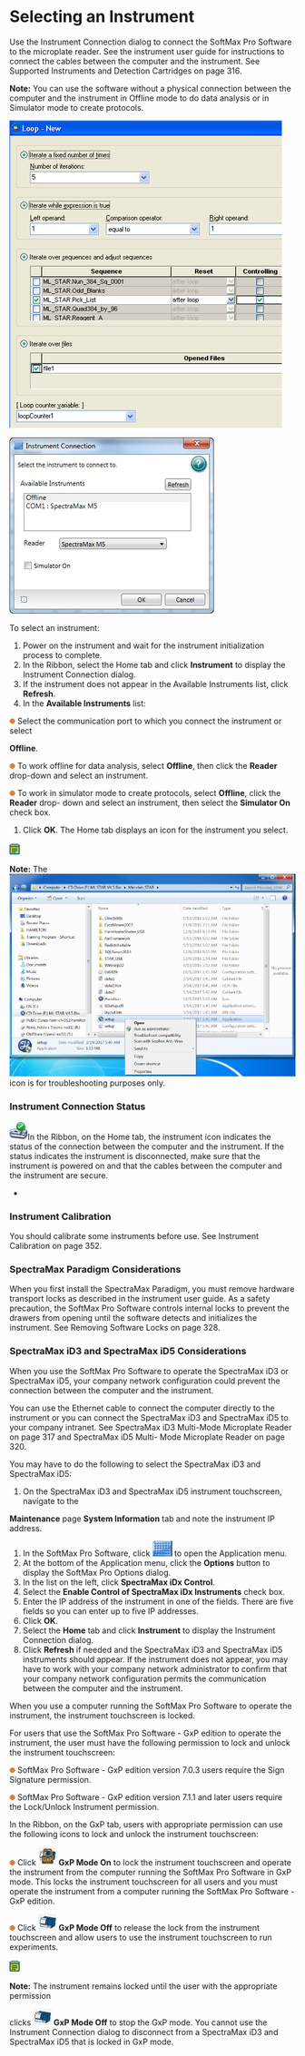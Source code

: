 # Selecting an Instrument

Use the Instrument Connection dialog to connect the SoftMax Pro Software to the microplate reader. See the instrument user guide for instructions to connect the cables between the computer and the instrument. See Supported Instruments and Detection Cartridges on page 316.

**Note:** You can use the software without a physical connection between the computer and the instrument in Offline mode to do data analysis or in Simulator mode to create protocols.

![](<../../../.gitbook/assets/0 (1) (1).png>)

![](<../../../.gitbook/assets/1 (2) (1).jpeg>)

To select an instrument:

1. Power on the instrument and wait for the instrument initialization process to complete.
2. In the Ribbon, select the Home tab and click **Instrument** to display the Instrument Connection dialog.
3. If the instrument does not appear in the Available Instruments list, click **Refresh**.
4. In the **Available Instruments** list:

![](<../../../.gitbook/assets/2 (22).png>) Select the communication port to which you connect the instrument or select

**Offline**.

![](<../../../.gitbook/assets/3 (2) (1).png>) To work offline for data analysis, select **Offline**, then click the **Reader** drop-down and select an instrument.

![](<../../../.gitbook/assets/4 (2) (1).png>) To work in simulator mode to create protocols, select **Offline**, click the **Reader** drop- down and select an instrument, then select the **Simulator On** check box.

1. Click **OK**. The Home tab displays an icon for the instrument you select.

![](<../../../.gitbook/assets/5 (1) (1).png>)

**Note:** The ![](<../../../.gitbook/assets/6 (2) (1).png>) icon is for troubleshooting purposes only.

### Instrument Connection Status

![](<../../../.gitbook/assets/7 (1) (1).jpeg>)In the Ribbon, on the Home tab, the instrument icon indicates the status of the connection between the computer and the instrument. If the status indicates the instrument is disconnected, make sure that the instrument is powered on and that the cables between the computer and the instrument are secure.

*

### Instrument Calibration

You should calibrate some instruments before use. See Instrument Calibration on page 352.

### SpectraMax Paradigm Considerations

When you first install the SpectraMax Paradigm, you must remove hardware transport locks as described in the instrument user guide. As a safety precaution, the SoftMax Pro Software controls internal locks to prevent the drawers from opening until the software detects and initializes the instrument. See Removing Software Locks on page 328.

### SpectraMax iD3 and SpectraMax iD5 Considerations

When you use the SoftMax Pro Software to operate the SpectraMax iD3 or SpectraMax iD5, your company network configuration could prevent the connection between the computer and the instrument.

You can use the Ethernet cable to connect the computer directly to the instrument or you can connect the SpectraMax iD3 and SpectraMax iD5 to your company intranet. See SpectraMax iD3 Multi-Mode Microplate Reader on page 317 and SpectraMax iD5 Multi- Mode Microplate Reader on page 320.

You may have to do the following to select the SpectraMax iD3 and SpectraMax iD5:

1. On the SpectraMax iD3 and SpectraMax iD5 instrument touchscreen, navigate to the

**Maintenance** page **System Information** tab and note the instrument IP address.

1. In the SoftMax Pro Software, click ![](<../../../.gitbook/assets/10 (1) (1).jpeg>) to open the Application menu.
2. At the bottom of the Application menu, click the **Options** button to display the SoftMax Pro Options dialog.
3. In the list on the left, click **SpectraMax iDx Control**.
4. Select the **Enable Control of SpectraMax iDx Instruments** check box.
5. Enter the IP address of the instrument in one of the fields. There are five fields so you can enter up to five IP addresses.
6. Click **OK**.
7. Select the **Home** tab and click **Instrument** to display the Instrument Connection dialog.
8. Click **Refresh** if needed and the SpectraMax iD3 and SpectraMax iD5 instruments should appear. If the instrument does not appear, you may have to work with your company network administrator to confirm that your company network configuration permits the communication between the computer and the instrument.

When you use a computer running the SoftMax Pro Software to operate the instrument, the instrument touchscreen is locked.

For users that use the SoftMax Pro Software - GxP edition to operate the instrument, the user must have the following permission to lock and unlock the instrument touchscreen:

![](<../../../.gitbook/assets/11 (15).png>) SoftMax Pro Software - GxP edition version 7.0.3 users require the Sign Signature permission.

![](<../../../.gitbook/assets/12 (1) (1).png>) SoftMax Pro Software - GxP edition version 7.1.1 and later users require the Lock/Unlock Instrument permission.

In the Ribbon, on the GxP tab, users with appropriate permission can use the following icons to lock and unlock the instrument touchscreen:

![](<../../../.gitbook/assets/13 (1) (1).png>) Click ![](<../../../.gitbook/assets/14 (1).jpeg>) **GxP Mode On** to lock the instrument touchscreen and operate the instrument from the computer running the SoftMax Pro Software in GxP mode. This locks the instrument touchscreen for all users and you must operate the instrument from a computer running the SoftMax Pro Software - GxP edition.

![](<../../../.gitbook/assets/15 (12).png>) Click ![](<../../../.gitbook/assets/16 (1) (1).jpeg>) **GxP Mode Off** to release the lock from the instrument touchscreen and allow users to use the instrument touchscreen to run experiments.

![](<../../../.gitbook/assets/17 (1) (1).png>)

**Note:** The instrument remains locked until the user with the appropriate permission

clicks ![](<../../../.gitbook/assets/18 (1).jpeg>) **GxP Mode Off** to stop the GxP mode. You cannot use the Instrument Connection dialog to disconnect from a SpectraMax iD3 and SpectraMax iD5 that is locked in GxP mode.
